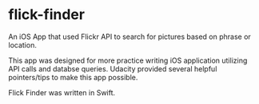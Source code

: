 # flick-finder
An iOS App that used Flickr API to search for pictures based on phrase or location.

This app was designed for more practice writing iOS application utilizing API calls and databse queries. Udacity provided several helpful pointers/tips to make this app possible.

Flick Finder was written in Swift.
